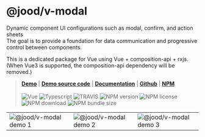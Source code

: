 # @jood/v-modal

Dynamic component UI configurations such as modal, confirm, and action sheets \
The goal is to provide a foundation for data communication and progressive control between components.

This is a dedicated package for Vue using Vue + composition-api + rxjs. \
(When Vue3 is supported, the composition-api dependency will be removed.)

> __[Demo](https://molgga.github.io/jood-v-modal)__
| __[Demo source code](https://github.com/molgga/jood-v-modal/tree/master/packages/dev/src/components/demo-vue3)__
| __[Documentation](https://molgga.github.io/jood-v-modal/documents)__
| __[Github](https://github.com/molgga/jood-v-modal)__
| __[NPM](https://www.npmjs.com/package/@jood/v-modal)__
\
\
![Vue](https://img.shields.io/static/v1.svg?label=&style=flat-square&logoColor=white&color=4fc08d&logo=vue.js&message=Vue)
![Typescript](https://img.shields.io/static/v1.svg?label=&style=flat-square&logoColor=white&color=3178c6&logo=typescript&message=Typescript)
![TRAVIS](https://travis-ci.org/molgga/jood-v-modal.svg?branch=master)
![NPM version](https://img.shields.io/npm/v/@jood/v-modal.svg)
![NPM license](https://img.shields.io/npm/l/@jood/v-modal)
![NPM download](https://img.shields.io/npm/dt/@jood/v-modal)
![NPM bundle size](https://img.shields.io/bundlephobia/min/@jood/v-modal)

<table style="table-layout: fixed; overflow-wrap: break-word;">
  <tbody>
    <tr>
      <td>
        <img src="https://user-images.githubusercontent.com/2731262/90951042-02b50f80-e492-11ea-9290-d0b3ac1ce10e.gif" alt="@jood/v-modal demo 1" style="max-width: 100%;" />
      </td>
      <td>
        <img src="https://user-images.githubusercontent.com/2731262/90951211-bec30a00-e493-11ea-88c2-31f3222abad0.gif" alt="@jood/v-modal demo 2" style="max-width: 100%;" />
      </td>
      <td>
        <img src="https://user-images.githubusercontent.com/2731262/90951214-c2569100-e493-11ea-8503-ea700f5c48fb.gif" alt="@jood/v-modal demo 3" style="max-width: 100%;" />
      </td>
    </tr>
  </tbody>
</table>

